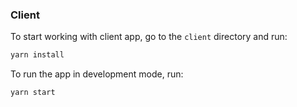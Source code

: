 ### Client

To start working with client app, go to the `client` directory and run:

```bash
yarn install
```

To run the app in development mode, run:

```bash
yarn start
```
